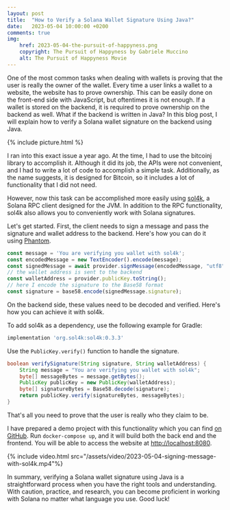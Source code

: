 ```yaml
---
layout: post
title:  "How to Verify a Solana Wallet Signature Using Java?"
date:   2023-05-04 10:00:00 +0200
comments: true
img:
    href: 2023-05-04-the-pursuit-of-happyness.png
    copyright: The Pursuit of Happyness by Gabriele Muccino
    alt: The Pursuit of Happyness Movie
---
```


One of the most common tasks when dealing with wallets is proving that
the user is really the owner of the wallet. Every time a user links
a wallet to a website, the website has to prove ownership. This can be
easily done on the front-end side with JavaScript, but oftentimes it is
not enough. If a wallet is stored on the backend, it is required to prove
ownership on the backend as well. What if the backend is written in Java?
In this blog post, I will explain how to verify a Solana wallet signature
on the backend using Java.

{% include picture.html %}

I ran into this exact issue a year ago. At the time, I had to use the bitcoinj
library to accomplish it. Although it did its job, the APIs were not convenient,
and I had to write a lot of code to accomplish a simple task. Additionally, as
the name suggests, it is designed for Bitcoin, so it includes a lot of functionality
that I did not need.

However, now this task can be accomplished more easily using
[sol4k](https://github.com/sol4k/sol4k), a Solana RPC client designed for the JVM.
In addition to the RPC functionality, sol4k also allows you to conveniently work
with Solana signatures.

Let's get started. First, the client needs to sign a message and pass the signature
and wallet address to the backend. Here's how you can do it using [Phantom](https://phantom.app).

```javascript
const message = 'You are verifying you wallet with sol4k';
const encodedMessage = new TextEncoder().encode(message);
const signedMessage = await provider.signMessage(encodedMessage, "utf8");
// the wallet address is sent to the backend 
const walletAddress = provider.publicKey.toString();
// here I encode the signature to the Base58 format
const signature = base58.encode(signedMessage.signature);
```

On the backend side, these values need to be decoded and verified. Here's how
you can achieve it with sol4k.

To add sol4k as a dependency, use the following example for Gradle:
```sh
implementation 'org.sol4k:sol4k:0.3.3'
```

Use the `PublicKey.verify()` function to handle the signature.

```java
boolean verifySignature(String signature, String walletAddress) {
    String message = "You are verifying you wallet with sol4k";
    byte[] messageBytes = message.getBytes();
    PublicKey publicKey = new PublicKey(walletAddress);
    byte[] signatureBytes = Base58.decode(signature);
    return publicKey.verify(signatureBytes, messageBytes);
}
```

That's all you need to prove that the user is really who they claim to be.

I have prepared a demo project with this functionality which you can find
[on GitHub](https://github.com/Shpota/solana-wallet-linking). Run `docker-compose up`,
and it will build both the back end and the frontend. You will be able to access
the website at [http://localhost:8080](http://localhost:8080/).

{% include video.html src="/assets/video/2023-05-04-signing-message-with-sol4k.mp4"%}

In summary, verifying a Solana wallet signature using Java is a straightforward process
when you have the right tools and understanding. With caution, practice, and research,
you can become proficient in working with Solana no matter what language you use. Good luck!
